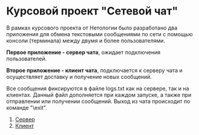 # Курсовой проект "Сетевой чат"
В рамках курсового проекта от Нетологии было разработано два приложения для обмена текстовыми сообщениями по сети с помощью консоли (терминала) между двумя и более пользователями. 

**Первое приложение - сервер чата**, ожидает подключения пользователей.

**Второе приложение - клиент чата**, подключается к серверу чата и осуществляет доставку и получение новых сообщений.

Все сообщения фиксируются в файле logs.txt как на сервере, так и на клиентах. Данный файл дополняется при каждом запуске, а также при отправлении или получении сообщений. Выход из чата происходит по команде "\exit".

<ol dir="auto">
<li>
<a href="https://github.com/Svetlan-ka/online-chat-server.git">Сервер</a> 
</li>
<li>
<a href="https://github.com/Svetlan-ka/online-chat-server.git"> Клиент</a>
</li>
</ol>